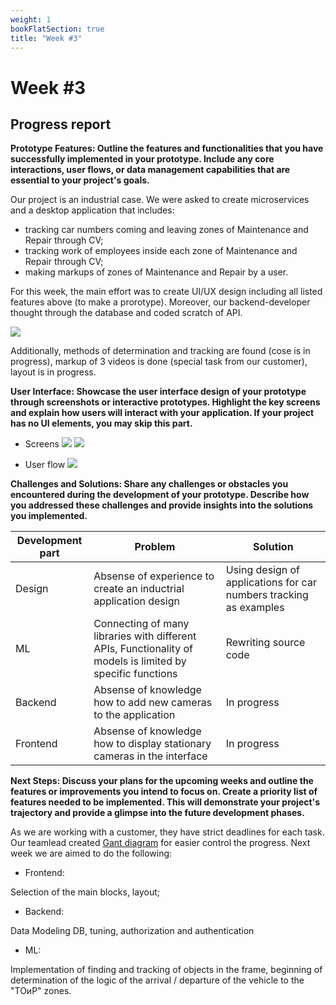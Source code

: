 ```yaml
---
weight: 1
bookFlatSection: true
title: "Week #3"
---
```


# Week #3
## **Progress report**

 **Prototype Features: Outline the features and functionalities that you have successfully implemented in your prototype. Include any core interactions, user flows, or data management capabilities that are essential to your project's goals.**

 Our project is an industrial case. We were asked to create microservices and a desktop application that includes:
- tracking car numbers coming and leaving zones of Maintenance and Repair through CV;
- tracking work of employees inside each zone of Maintenance and Repair through CV;
- making markups of zones of Maintenance and Repair by a user.

For this week, the main effort was to create UI/UX design including all listed features above (to make a prorotype). Moreover, our backend-developer thought through the database and coded scratch of API. 

![](/WeWantMoney/database-1.jpg)

Additionally, methods of determination and tracking are found (cose is in progress), markup of 3 videos is done (special task from our customer), layout is in progress.

 **User Interface: Showcase the user interface design of your prototype through screenshots or interactive prototypes. Highlight the key screens and explain how users will interact with your application. If your project has no UI elements, you may skip this part.**

 - Screens
![](/WeWantMoney/main_screen-1.png)
![](/WeWantMoney/login_screen-1.jpg)

 - User flow
![](/WeWantMoney/user_flow-1.jpg)

 **Challenges and Solutions: Share any challenges or obstacles you encountered during the development of your prototype. Describe how you addressed these challenges and provide insights into the solutions you implemented.**

 Development part | Problem | Solution
 --- |--- | --- | 
 Design | Absense of experience to create an inductrial application design | Using design of applications for car numbers tracking as examples
 ML | Connecting of many libraries with different APIs, Functionality of models is limited by specific functions | Rewriting source code
 Backend | Absense of knowledge how to add new cameras to the application | In progress
 Frontend | Absense of knowledge how to display stationary cameras in the interface | In progress



**Next Steps: Discuss your plans for the upcoming weeks and outline the features or improvements you intend to focus on. Create a priority list of features needed to be implemented. This will demonstrate your project's trajectory and provide a glimpse into the future development phases.**

As we are working with a customer, they have strict deadlines for each task. Our teamlead created [Gant diagram](/WeWantMoney/Gant_diagram.pdf) for easier control the progress.
Next week we are aimed to do the following:

- Frontend: 

Selection of the main blocks, layout;

- Backend: 

Data Modeling DB, tuning, authorization and authentication

- ML: 

Implementation of finding and tracking of objects in the frame, beginning of determination of the logic of the arrival / departure of the vehicle to the "ТОиР" zones.
